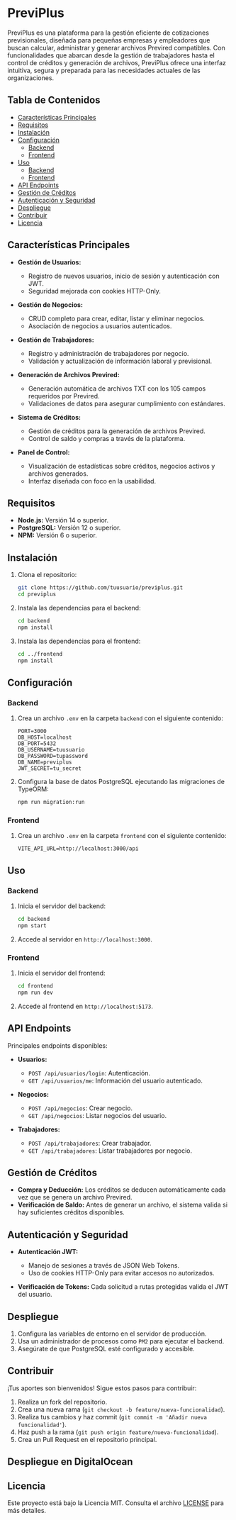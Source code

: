 # PreviPlus

PreviPlus es una plataforma para la gestión eficiente de cotizaciones previsionales, diseñada para pequeñas empresas y empleadores que buscan calcular, administrar y generar archivos Previred compatibles. Con funcionalidades que abarcan desde la gestión de trabajadores hasta el control de créditos y generación de archivos, PreviPlus ofrece una interfaz intuitiva, segura y preparada para las necesidades actuales de las organizaciones.

## Tabla de Contenidos

- [Características Principales](#características-principales)
- [Requisitos](#requisitos)
- [Instalación](#instalación)
- [Configuración](#configuración)
  - [Backend](#backend)
  - [Frontend](#frontend)
- [Uso](#uso)
  - [Backend](#backend-1)
  - [Frontend](#frontend-1)
- [API Endpoints](#api-endpoints)
- [Gestión de Créditos](#gestión-de-créditos)
- [Autenticación y Seguridad](#autenticación-y-seguridad)
- [Despliegue](#despliegue)
- [Contribuir](#contribuir)
- [Licencia](#licencia)

## Características Principales

- **Gestión de Usuarios:**
  - Registro de nuevos usuarios, inicio de sesión y autenticación con JWT.
  - Seguridad mejorada con cookies HTTP-Only.

- **Gestión de Negocios:**
  - CRUD completo para crear, editar, listar y eliminar negocios.
  - Asociación de negocios a usuarios autenticados.

- **Gestión de Trabajadores:**
  - Registro y administración de trabajadores por negocio.
  - Validación y actualización de información laboral y previsional.

- **Generación de Archivos Previred:**
  - Generación automática de archivos TXT con los 105 campos requeridos por Previred.
  - Validaciones de datos para asegurar cumplimiento con estándares.

- **Sistema de Créditos:**
  - Gestión de créditos para la generación de archivos Previred.
  - Control de saldo y compras a través de la plataforma.

- **Panel de Control:**
  - Visualización de estadísticas sobre créditos, negocios activos y archivos generados.
  - Interfaz diseñada con foco en la usabilidad.

## Requisitos

- **Node.js:** Versión 14 o superior.
- **PostgreSQL:** Versión 12 o superior.
- **NPM:** Versión 6 o superior.

## Instalación

1. Clona el repositorio:
   ```bash
   git clone https://github.com/tuusuario/previplus.git
   cd previplus
   ```

2. Instala las dependencias para el backend:
   ```bash
   cd backend
   npm install
   ```

3. Instala las dependencias para el frontend:
   ```bash
   cd ../frontend
   npm install
   ```

## Configuración

### Backend

1. Crea un archivo `.env` en la carpeta `backend` con el siguiente contenido:
   ```env
   PORT=3000
   DB_HOST=localhost
   DB_PORT=5432
   DB_USERNAME=tuusuario
   DB_PASSWORD=tupassword
   DB_NAME=previplus
   JWT_SECRET=tu_secret
   ```

2. Configura la base de datos PostgreSQL ejecutando las migraciones de TypeORM:
   ```bash
   npm run migration:run
   ```

### Frontend

1. Crea un archivo `.env` en la carpeta `frontend` con el siguiente contenido:
   ```env
   VITE_API_URL=http://localhost:3000/api
   ```

## Uso

### Backend

1. Inicia el servidor del backend:
   ```bash
   cd backend
   npm start
   ```
2. Accede al servidor en `http://localhost:3000`.

### Frontend

1. Inicia el servidor del frontend:
   ```bash
   cd frontend
   npm run dev
   ```
2. Accede al frontend en `http://localhost:5173`.

## API Endpoints

Principales endpoints disponibles:

- **Usuarios:**
  - `POST /api/usuarios/login`: Autenticación.
  - `GET /api/usuarios/me`: Información del usuario autenticado.

- **Negocios:**
  - `POST /api/negocios`: Crear negocio.
  - `GET /api/negocios`: Listar negocios del usuario.

- **Trabajadores:**
  - `POST /api/trabajadores`: Crear trabajador.
  - `GET /api/trabajadores`: Listar trabajadores por negocio.

## Gestión de Créditos

- **Compra y Deducción:** Los créditos se deducen automáticamente cada vez que se genera un archivo Previred.
- **Verificación de Saldo:** Antes de generar un archivo, el sistema valida si hay suficientes créditos disponibles.

## Autenticación y Seguridad

- **Autenticación JWT:**
  - Manejo de sesiones a través de JSON Web Tokens.
  - Uso de cookies HTTP-Only para evitar accesos no autorizados.

- **Verificación de Tokens:** Cada solicitud a rutas protegidas valida el JWT del usuario.

## Despliegue

1. Configura las variables de entorno en el servidor de producción.
2. Usa un administrador de procesos como `PM2` para ejecutar el backend.
3. Asegúrate de que PostgreSQL esté configurado y accesible.

## Contribuir

¡Tus aportes son bienvenidos! Sigue estos pasos para contribuir:

1. Realiza un fork del repositorio.
2. Crea una nueva rama (`git checkout -b feature/nueva-funcionalidad`).
3. Realiza tus cambios y haz commit (`git commit -m 'Añadir nueva funcionalidad'`).
4. Haz push a la rama (`git push origin feature/nueva-funcionalidad`).
5. Crea un Pull Request en el repositorio principal.

## Despliegue en DigitalOcean

## Licencia

Este proyecto está bajo la Licencia MIT. Consulta el archivo [LICENSE](LICENSE) para más detalles.